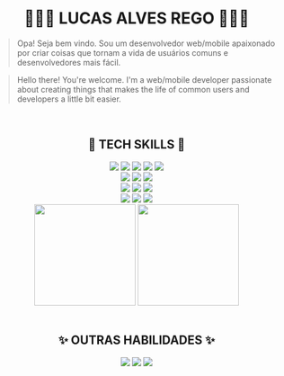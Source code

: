 <h1 align="center">👩🏻‍🦱 LUCAS ALVES REGO 👨🏻‍💻</h1>

> Opa! Seja bem vindo. Sou um desenvolvedor web/mobile apaixonado por criar coisas que tornam a vida de usuários comuns e desenvolvedores mais fácil.

> Hello there! You're welcome. I'm a web/mobile developer passionate about creating things that makes the life of common users and developers a little bit easier.

<div align="center">
  <br>
  <h2> 🔧 TECH SKILLS 🔨 </h2>
  <div>
    <!--WEB TECH ICONS-->
    <img src="https://img.shields.io/static/v1?label=FRONT&labelColor=000000&message=:&color=000000&logo=&logoColor=FFFFFF&style=for-the-badge"/>
    <!--SVELTE-->
    <img src="https://img.shields.io/static/v1?label=&labelColor=000000&message=svelte&color=000000&logo=svelte&logoColor=FF3E00&style=for-the-badge"/>
    <!--JS-->
    <img src="https://img.shields.io/static/v1?label=&labelColor=000000&message=JAVASCRIPT&color=000000&logo=JAVASCRIPT&logoColor=F7DF1E&style=for-the-badge"/>
    <!--HTML-->
    <img src="https://img.shields.io/static/v1?label=&labelColor=000000&message=HTML&color=000000&logo=HTML5&logoColor=E34F26&style=for-the-badge"/>
    <!--CSS-->
    <img src="https://img.shields.io/static/v1?label=&labelColor=000000&message=CSS&color=000000&logo=CSS3&logoColor=1572B6&style=for-the-badge"/>
  </div>

  <div>
    <!--MOBILE TECH ICONS-->
    <img src="https://img.shields.io/static/v1?label=MOBILE&labelColor=000000&message=:&color=000000&logo=&logoColor=FFFFFF&style=for-the-badge"/>
    <!--KOTLIN-->
    <img src="https://img.shields.io/static/v1?label=&labelColor=000000&message=KOTLIN&color=000000&logo=KOTLIN&logoColor=7F52FF&style=for-the-badge"/>
    <!--SDK-->
    <img src="https://img.shields.io/static/v1?label=&labelColor=000000&message=ANDROID&color=000000&logo=android&logoColor=3DDC84&style=for-the-badge"/>  
  </div>

 <div>
    <!--BACKEND TECH ICONS-->
    <img src="https://img.shields.io/static/v1?label=BACK&labelColor=000000&message=:&color=000000&logo=&logoColor=FFFFFF&style=for-the-badge"/>
    <!--NODE JS-->
    <img src="https://img.shields.io/static/v1?label=%20&labelColor=000000&message=node&color=000000&logo=node.js&logoColor=339933&style=for-the-badge">
    <!--EXPRESS-->
    <img src="https://img.shields.io/static/v1?label=%20&labelColor=000000&message=express&color=000000&logo=express&logoColor=07FF07&style=for-the-badge">
  </div>
  
  <div>
    <!--VC TECH ICONS-->
    <img src="https://img.shields.io/static/v1?label=version%20control&labelColor=000000&message=:&color=000000&logo=&logoColor=FFFFFF&style=for-the-badge"/>
    <!--GIT-->
    <img src="https://img.shields.io/static/v1?label=&labelColor=000000&message=git&color=000000&logo=git&logoColor=F05032&style=for-the-badge"/>
    <!--GITHUB-->
    <img src="https://img.shields.io/static/v1?label=&labelColor=000000&message=github&color=000000&logo=github&logoColor=FFFFFF&style=for-the-badge"/>
  </div>

  <!--CARDS DE STATUS-->
  <div align="center">
    <!--STATUS DE LINGUAGEM-->
    <img height="180rem" src="https://github-readme-stats.vercel.app/api/top-langs/?username=devlulcas&layout=compact&title_color=FFF&text_color=FFF&icon_color=222323&border_color=222323&bg_color=000&border_radius=5&include_all_commits=true&count_private=true&locale=pt-br&cache_seconds=7000&exclude_repo=scripts-and-configs,atividades-ifba-c">
    <!--STATUS DO GITHUB-->
    <img height="180rem" src="https://github-readme-stats.vercel.app/api?username=devlulcas&show_icons=true&title_color=FFF&text_color=FFF&icon_color=FFF&border_color=222323&bg_color=000&border_radius=5&locale=pt-br&cache_seconds=7200">
  </div>
</div>

<div align="center">
  <br>
  <h2>✨ OUTRAS HABILIDADES ✨</h2>
  <!--ENGLISH-->
  <img src="https://img.shields.io/static/v1?label=ENGLISH&message=US&labelColor=f0f6f0&color=222323&logo=canonical&logoColor=222323&style=for-the-badge"/>
  <!--FIGMA-->
  <img src="https://img.shields.io/static/v1?label=Figma&message=Design&labelColor=f0f6f0&color=222323&logo=figma&logoColor=222323&style=for-the-badge"/>
  <!--LINUX - I USE ARCH BTW-->
  <img src="https://img.shields.io/static/v1?label=Linux&message=SO&labelColor=f0f6f0&color=222323&logo=linux&logoColor=222323&style=for-the-badge"/>
</div>

